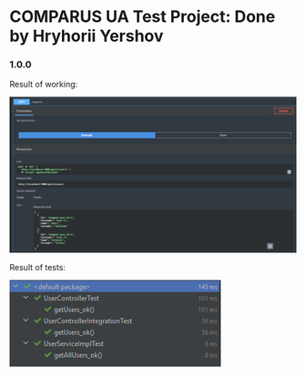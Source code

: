 # COMPARUS UA Test Project: Done by Hryhorii Yershov
### 1.0.0

Result of working:

![result_dev_check.png](screens/result_dev_check.png)

Result of tests:

![result_of_tests.png](screens/result_of_tests.png)